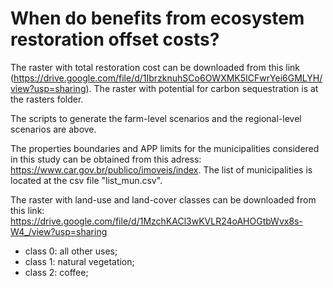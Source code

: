 # When do benefits from ecosystem restoration offset costs?

The raster with total restoration cost can be downloaded from this link (https://drive.google.com/file/d/1IbrzknuhSCo6OWXMK5ICFwrYei6GMLYH/view?usp=sharing). The raster with potential for carbon sequestration is at the rasters folder.

The scripts to generate the farm-level scenarios and the regional-level scenarios are above.

The properties boundaries and APP limits for the municipalities considered in this study can be obtained from this adress: https://www.car.gov.br/publico/imoveis/index. The list of municipalities is located at the csv file "list_mun.csv".

The raster with land-use and land-cover classes can be downloaded from this link: https://drive.google.com/file/d/1MzchKACl3wKVLR24oAHOGtbWvx8s-W4_/view?usp=sharing
 - class 0: all other uses;
 - class 1: natural vegetation;
 - class 2: coffee;


